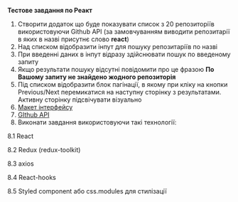﻿**Тестове завдання по Реакт**

1. Створити додаток що буде показувати список з 20 репозиторіїв використовуючи Github API (за замовчуванням виводити репозитарії в яких в назві присутнє слово **react**)
1. Над списком відобразити інпут для пошуку репозитаріїв по назві
1. При введенні даних в інпут відразу здійснювати пошук по введеному запиту
1. Якщо результати пошуку відсутні повідомити про це фразою **По Вашому запиту не знайдено жодного репозиторія** 
1. Під списком відобразити блок пагінації, в якому при кліку на кнопки Previous/Next перемикатися на наступну сторінку з результатами. Активну сторінку підсвічувати візуально
1. [Макет інтерфейсу ](https://www.figma.com/file/iTOXvDbsSuvdbZ7FB3UPdU/React-test?node-id=0%3A1)
1. [GIthub API](https://docs.github.com/en/free-pro-team@latest/rest)
1. Виконати завдання використовуючи такі технології: 

8\.1 React

8\.2 Redux (redux-toolkit)

8\.3 axios

8\.4 React-hooks

8\.5 Styled component або css.modules для стилізації
